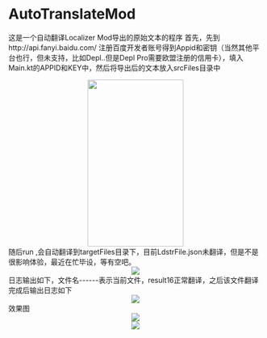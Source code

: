 # AutoTranslateMod
这是一个自动翻译Localizer Mod导出的原始文本的程序
首先，先到http://api.fanyi.baidu.com/ 注册百度开发者账号得到Appid和密钥（当然其他平台也行，但未支持，比如Depl..但是Depl Pro需要欧盟注册的信用卡），填入Main.kt的APPID和KEY中，然后将导出后的文本放入srcFiles目录中
<div align="center">
<img src="https://github.com/cllh1999/AutoTranslateMod/blob/master/images/1.PNG" height="330" width="190" >
</div>
随后run ,会自动翻译到targetFiles目录下，目前LdstrFile.json未翻译，但是不是很影响体验，最近在忙毕设，等有空吧。
<div align="center">
<img src="https://github.com/cllh1999/AutoTranslateMod/blob/master/images/2.PNG" >
</div>
日志输出如下，文件名------表示当前文件，result16正常翻译，之后该文件翻译完成后输出日志如下
<div align="center">
<img src="https://github.com/cllh1999/AutoTranslateMod/blob/master/images/3.PNG" >
</div>
效果图
<div align="center">
<img src="https://github.com/cllh1999/AutoTranslateMod/blob/master/images/4.PNG" >
</div>
<div align="center">
<img src="https://github.com/cllh1999/AutoTranslateMod/blob/master/images/5.PNG" >
</div>
